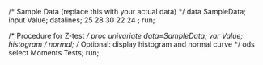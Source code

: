/* Sample Data (replace this with your actual data) */
data SampleData;
  input Value;
  datalines;
  25
  28
  30
  22
  24
  ;
run;

/* Procedure for Z-test */
proc univariate data=SampleData;
  var Value;
  histogram / normal; /* Optional: display histogram and normal curve */
  ods select Moments Tests;
run;

